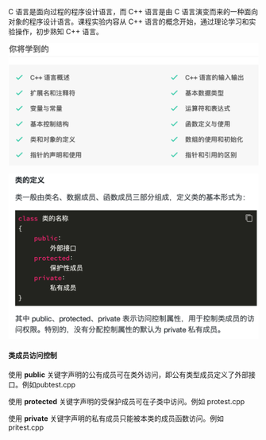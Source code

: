C 语言是面向过程的程序设计语言，而 C++ 语言是由 C 语言演变而来的一种面向对象的程序设计语言。课程实验内容从 C++ 语言的概念开始，通过理论学习和实验操作，初步熟知 C++ 语言。

![image-20220316162501380](README.assets/image-20220316162501380.png)

![image-20220325114823875](README.assets/image-20220325114823875.png)

#### 类成员访问控制

使用 **public** 关键字声明的公有成员可在类外访问，即公有类型成员定义了外部接口。例如pubtest.cpp

使用 **protected** 关键字声明的受保护成员可在子类中访问。例如 protest.cpp

使用 **private** 关键字声明的私有成员只能被本类的成员函数访问。例如 pritest.cpp
